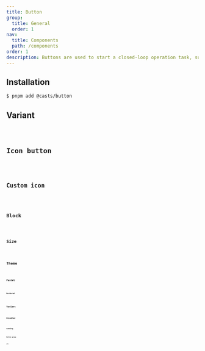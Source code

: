 ```yaml
---
title: Button
group:
  title: General
  order: 1
nav:
  title: Components
  path: /components
order: 1
description: Buttons are used to start a closed-loop operation task, such as "Delete" an object, "Buy" a product etc.
---
```


## Installation

```bash
$ pnpm add @casts/button
```

## Variant

<code src="../examples/different-variant-buttons" />

## Icon button

<code src="../examples/icon-buttons" />

## Custom icon

<code src="../examples/custom-icon-buttons" />

## Block

<code src="../examples/block-buttons" />

## Size

<code src="../examples/different-size-buttons" />

## Theme

<code src="../examples/different-theme-buttons" />

### Pastel

<code src="../examples/different-pastel-theme-buttons" />

#### Bordered

<code src="../examples/different-pastel-theme-buttons-with-border" />

## Variant

<code src="../examples/different-shape-buttons" />

## Disabled

<code src="../examples/disabled-buttons" />

## Loading

<code src="../examples/loading-buttons" />

## Button group

<code src="../examples/button-groups" />

## API

<API src="@casts/button"></API>
